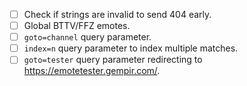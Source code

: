 - [ ] Check if strings are invalid to send 404 early.
- [ ] Global BTTV/FFZ emotes.
- [ ] `goto=channel` query parameter.
- [ ] `index=n` query parameter to index multiple matches.
- [ ] `goto=tester` query parameter redirecting to https://emotetester.gempir.com/.
